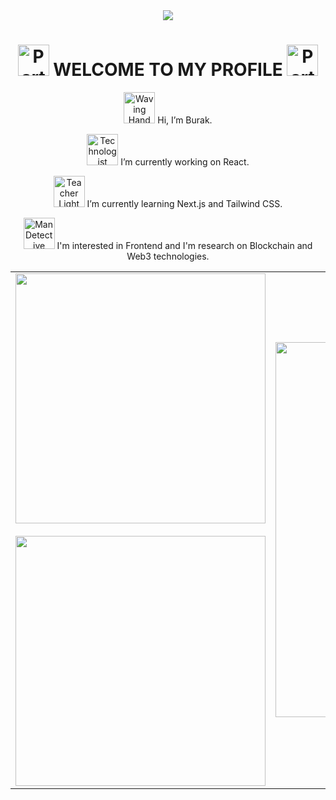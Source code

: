 <div align="center">
<img align="center" src="https://github-widgetbox.vercel.app/api/profile?username=biskendr&data=followers,repositories,stars,commits&theme=darkmode" />
<div>

# <img src="https://raw.githubusercontent.com/Tarikul-Islam-Anik/Animated-Fluent-Emojis/master/Emojis/Activities/Party%20Popper.png" alt="Party Popper" width="50" height="50" /> WELCOME TO MY PROFILE <img src="https://raw.githubusercontent.com/Tarikul-Islam-Anik/Animated-Fluent-Emojis/master/Emojis/Activities/Party%20Popper.png" alt="Party Popper" width="50" height="50" />

<p>
<img src="https://raw.githubusercontent.com/Tarikul-Islam-Anik/Animated-Fluent-Emojis/master/Emojis/Hand%20gestures/Waving%20Hand%20Light%20Skin%20Tone.png"
alt="Waving Hand Light Skin Tone" width="50" height="50" /> 
Hi, I’m Burak.
</p>
  
<p>
<img src="https://raw.githubusercontent.com/Tarikul-Islam-Anik/Animated-Fluent-Emojis/master/Emojis/People%20with%20professions/Technologist%20Light%20Skin%20Tone.png"
alt="Technologist Light Skin Tone" width="50" height="50" /> 
I’m currently working on React.
</p>
  
<p>
<img src="https://raw.githubusercontent.com/Tarikul-Islam-Anik/Animated-Fluent-Emojis/master/Emojis/People%20with%20professions/Teacher%20Light%20Skin%20Tone.png"
alt="Teacher Light Skin Tone" width="50" height="50" /> 
I’m currently learning Next.js and Tailwind CSS.
</p>
  
<p>
<img src="https://raw.githubusercontent.com/Tarikul-Islam-Anik/Animated-Fluent-Emojis/master/Emojis/People%20with%20professions/Man%20Detective%20Light%20Skin%20Tone.png" alt="Man Detective Light Skin Tone" width="50" height="50" />
I'm interested in Frontend and I'm research on Blockchain and Web3 technologies.
</p>

<table cellpadding="0">
<tr style="padding: 0">
<td valign="center">
<div align="center">
<img align="center" style="width: 400px"
src="https://github-readme-stats.vercel.app/api/top-langs/?username=biskendr&theme=dark&hide_border=true&include_all_commits=false&count_private=true&layout=compact" />
<br />
<br />
<img align="center" style="width: 400px"
src="https://github-readme-streak-stats.herokuapp.com/?user=biskendr&theme=dark&hide_border=true" />
</div>
</td>
<td valign="center">
<img align="center" style="width: 600px"
src="https://uncovered-branched-poultry.glitch.me/api/skills?languages=HTML5,CSS3,JS,EcmaScript,TS,SASS,JSON&frameworks=React,Next,Bootstrap,TailwindCSS&tools=git,docker,npm,vercel,netlify,vite,nodejs&libraries=MaterialU,babel,jquery&software=vscode,prettier,Discord,Slack&theme=darkmode&includeNames=true" />
</td>
</tr>
</table>
